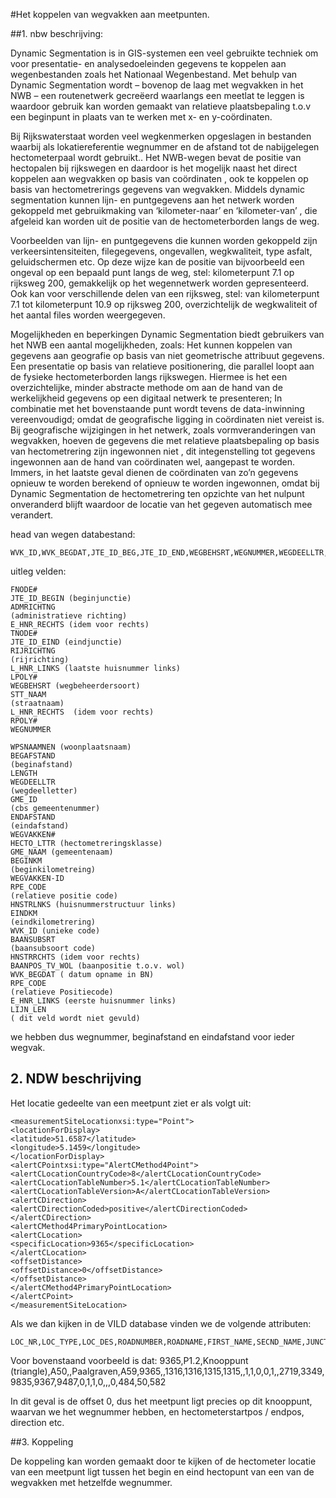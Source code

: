 #Het koppelen van wegvakken aan meetpunten.

##1. nbw beschrijving:

Dynamic Segmentation is in GIS-systemen een veel gebruikte techniek om voor presentatie- en analysedoeleinden gegevens te koppelen aan wegenbestanden zoals het Nationaal Wegenbestand. Met behulp van  Dynamic Segmentation wordt – bovenop de laag met wegvakken in het NWB – een routenetwerk gecreëerd waarlangs een meetlat te leggen is  waardoor gebruik kan worden gemaakt van relatieve plaatsbepaling t.o.v een beginpunt in plaats van te werken met x- en y-coördinaten. 

Bij Rijkswaterstaat worden veel wegkenmerken opgeslagen in bestanden waarbij als lokatiereferentie wegnummer en de afstand tot de nabijgelegen hectometerpaal wordt gebruikt..
Het NWB-wegen bevat  de positie van hectopalen bij rijkswegen en daardoor is het mogelijk naast het direct koppelen aan wegvakken op basis van coördinaten , ook te koppelen op basis van  hectometrerings gegevens van wegvakken. 
Middels dynamic segmentation  kunnen lijn- en puntgegevens  aan het netwerk worden gekoppeld  met gebruikmaking van ‘kilometer-naar’ en ‘kilometer-van’ , die afgeleid kan worden uit de  positie van de hectometerborden langs de weg. 

Voorbeelden van lijn- en puntgegevens die kunnen worden gekoppeld zijn verkeersintensiteiten, filegegevens, ongevallen, wegkwaliteit, type asfalt, geluidschermen etc. Op deze wijze kan de positie van bijvoorbeeld een ongeval op een bepaald punt langs de weg, stel: kilometerpunt 7.1 op rijksweg 200, gemakkelijk op het wegennetwerk worden gepresenteerd. Ook kan voor verschillende delen van een rijksweg, stel: van kilometerpunt 7.1 tot kilometerpunt 10.9 op rijksweg 200, overzichtelijk de wegkwaliteit of het aantal files worden weergegeven.

Mogelijkheden en beperkingen
Dynamic Segmentation biedt gebruikers van het NWB een aantal mogelijkheden, zoals:
Het kunnen koppelen van gegevens aan geografie op basis van niet geometrische attribuut gegevens.
Een presentatie op basis van relatieve positionering, die parallel loopt aan de fysieke hectometerborden langs rijkswegen. Hiermee is het een overzichtelijke, minder abstracte methode om aan de hand van de werkelijkheid gegevens op een digitaal netwerk te presenteren;
In combinatie met het bovenstaande punt wordt tevens de data-inwinning vereenvoudigd; omdat de geografische ligging in coördinaten niet vereist is.
Bij geografische wijzigingen in het netwerk, zoals vormveranderingen van wegvakken, hoeven de gegevens die met  relatieve plaatsbepaling op basis van hectometrering zijn ingewonnen niet , dit integenstelling tot gegevens ingewonnen aan de hand van coördinaten wel, aangepast te worden. Immers, in het laatste geval dienen de coördinaten van zo’n gegevens opnieuw te worden berekend of opnieuw te worden ingewonnen, omdat bij Dynamic Segmentation de hectometrering ten opzichte van het nulpunt onveranderd blijft waardoor de locatie van het gegeven automatisch mee verandert.

head van wegen databestand:

`````
WVK_ID,WVK_BEGDAT,JTE_ID_BEG,JTE_ID_END,WEGBEHSRT,WEGNUMMER,WEGDEELLTR,HECTO_LTTR,BAANSUBSRT,RPE_CODE,ADMRICHTNG,RIJRICHTNG,STT_NAAM,WPSNAAMNEN,GME_ID,GME_NAAM,HNRSTRLNKS,HNRSTRRHTS,E_HNR_LNKS,E_HNR_RHTS,L_HNR_LNKS,L_HNR_RHTS,BEGAFSTAND,ENDAFSTAND,BEGINKM,EINDKM,POS_TV_WOL
`````

uitleg velden:

`````
FNODE#
JTE_ID_BEGIN (beginjunctie)
ADMRICHTNG
(administratieve richting)
E_HNR_RECHTS (idem voor rechts)
TNODE#
JTE_ID_EIND (eindjunctie)
RIJRICHTNG
(rijrichting)
L_HNR_LINKS (laatste huisnummer links)
LPOLY#
WEGBEHSRT (wegbeheerdersoort)
STT_NAAM
(straatnaam)
L_HNR_RECHTS  (idem voor rechts)
RPOLY#
WEGNUMMER

WPSNAAMNEN (woonplaatsnaam)
BEGAFSTAND
(beginafstand)
LENGTH
WEGDEELLTR
(wegdeelletter)
GME_ID
(cbs gemeentenummer)
ENDAFSTAND
(eindafstand)
WEGVAKKEN#
HECTO_LTTR (hectometreringsklasse)
GME_NAAM (gemeentenaam)
BEGINKM
(beginkilometreing)
WEGVAKKEN-ID
RPE_CODE
(relatieve positie code)
HNSTRLNKS (huisnummerstructuur links)
EINDKM
(eindkilometrering)
WVK_ID (unieke code)
BAANSUBSRT
(baansubsoort code)
HNSTRRCHTS (idem voor rechts)
BAANPOS_TV_WOL (baanpositie t.o.v. wol)
WVK_BEGDAT ( datum opname in BN)
RPE_CODE
(relatieve Positiecode)
E_HNR_LINKS (eerste huisnummer links)
LIJN_LEN
( dit veld wordt niet gevuld)
`````

we hebben dus wegnummer, beginafstand en eindafstand voor ieder wegvak.

## 2. NDW beschrijving

Het locatie gedeelte van een meetpunt ziet er als volgt uit:

`````
<measurementSiteLocationxsi:type="Point">
<locationForDisplay>
<latitude>51.6587</latitude>
<longitude>5.1459</longitude>
</locationForDisplay>
<alertCPointxsi:type="AlertCMethod4Point">
<alertCLocationCountryCode>8</alertCLocationCountryCode>
<alertCLocationTableNumber>5.1</alertCLocationTableNumber>
<alertCLocationTableVersion>A</alertCLocationTableVersion>
<alertCDirection>
<alertCDirectionCoded>positive</alertCDirectionCoded>
</alertCDirection>
<alertCMethod4PrimaryPointLocation>
<alertCLocation>
<specificLocation>9365</specificLocation>
</alertCLocation>
<offsetDistance>
<offsetDistance>0</offsetDistance>
</offsetDistance>
</alertCMethod4PrimaryPointLocation>
</alertCPoint>
</measurementSiteLocation>
`````
Als we dan kijken in de VILD database vinden we de volgende attributen:

`````
LOC_NR,LOC_TYPE,LOC_DES,ROADNUMBER,ROADNAME,FIRST_NAME,SECND_NAME,JUNCT_REF,EXIT_NR,HSTART_POS,HEND_POS,HSTART_NEG,HEND_NEG,HECTO_CHAR,HECTO_DIR,POS_IN,POS_OUT,NEG_IN,NEG_OUT,DIR,AREA_REF,LIN_REF,INTER_REF,POS_OFF,NEG_OFF,URBAN_CODE,PRES_POS,PRES_NEG,FAR_AWAY,CITY_DISTR,TOP_SIGN,TYPE_CODE,MW_REF,RW_NR,AW_REF
`````

Voor bovenstaand voorbeeld is dat:
9365,P1.2,Knooppunt (triangle),A50,,Paalgraven,A59,9365,,1316,1316,1315,1315,,1,1,0,0,1,,2719,3349,9835,9367,9487,0,1,1,0,,,0,484,50,582

In dit geval is de offset 0, dus het meetpunt ligt precies op dit knooppunt, waarvan we het wegnummer hebben, en hectometerstartpos / endpos, direction etc.

##3. Koppeling

De koppeling kan worden gemaakt door te kijken of de hectometer locatie van een meetpunt ligt tussen het begin en eind hectopunt van een van de wegvakken met hetzelfde wegnummer.
 
